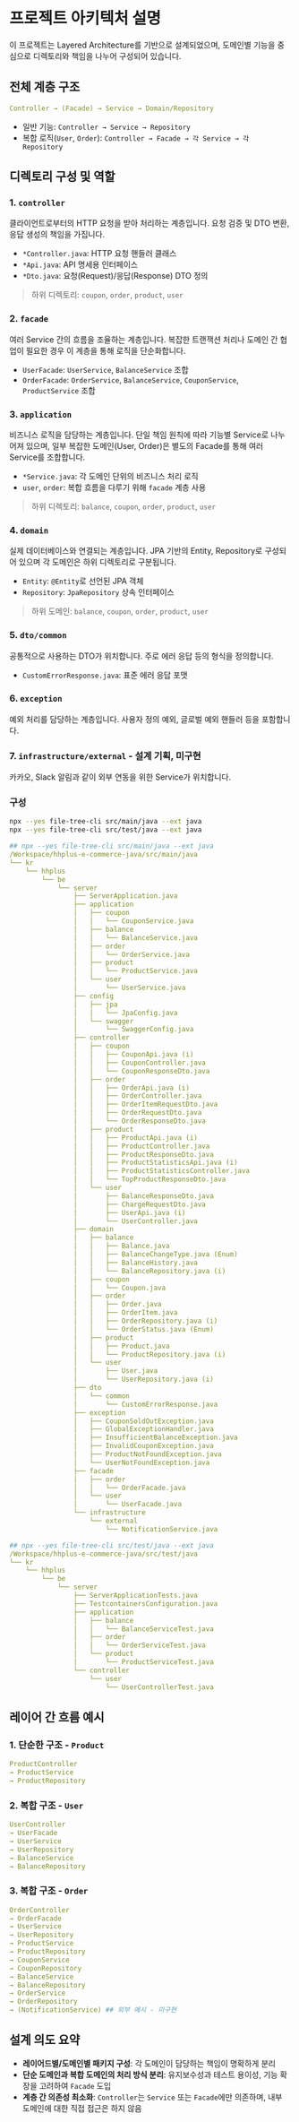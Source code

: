 # 프로젝트 아키텍처 설명

이 프로젝트는 Layered Architecture를 기반으로 설계되었으며, 도메인별 기능을 중심으로 디렉토리와 책임을 나누어 구성되어 있습니다.

## 전체 계층 구조

```yaml
Controller → (Facade) → Service → Domain/Repository
```

-   일반 기능: `Controller → Service → Repository`
-   복합 로직(`User`, `Order`): `Controller → Facade → 각 Service → 각 Repository`

## 디렉토리 구성 및 역할

### 1. `controller`

클라이언트로부터의 HTTP 요청을 받아 처리하는 계층입니다.
요청 검증 및 DTO 변환, 응답 생성의 책임을 가집니다.

-   `*Controller.java`: HTTP 요청 핸들러 클래스
-   `*Api.java`: API 명세용 인터페이스
-   `*Dto.java`: 요청(Request)/응답(Response) DTO 정의

> 하위 디렉토리: `coupon`, `order`, `product`, `user`

### 2. `facade`

여러 Service 간의 흐름을 조율하는 계층입니다.
복잡한 트랜잭션 처리나 도메인 간 협업이 필요한 경우 이 계층을 통해 로직을 단순화합니다.

-   `UserFacade`: `UserService`, `BalanceService` 조합
-   `OrderFacade`: `OrderService`, `BalanceService`, `CouponService`, `ProductService` 조합

### 3. `application`

비즈니스 로직을 담당하는 계층입니다.
단일 책임 원칙에 따라 기능별 Service로 나누어져 있으며,
일부 복잡한 도메인(User, Order)은 별도의 Facade를 통해 여러 Service를 조합합니다.

-   `*Service.java`: 각 도메인 단위의 비즈니스 처리 로직
-   `user`, `order`: 복합 흐름을 다루기 위해 `facade` 계층 사용

> 하위 디렉토리: `balance`, `coupon`, `order`, `product`, `user`

### 4. `domain`

실제 데이터베이스와 연결되는 계층입니다.
JPA 기반의 Entity, Repository로 구성되어 있으며 각 도메인은 하위 디렉토리로 구분됩니다.

-   `Entity`: `@Entity`로 선언된 JPA 객체
-   `Repository`: `JpaRepository` 상속 인터페이스

> 하위 도메인: `balance`, `coupon`, `order`, `product`, `user`

### 5. `dto/common`

공통적으로 사용하는 DTO가 위치합니다. 주로 에러 응답 등의 형식을 정의합니다.

-   `CustomErrorResponse.java`: 표준 에러 응답 포맷

### 6. `exception`

예외 처리를 담당하는 계층입니다. 사용자 정의 예외, 글로벌 예외 핸들러 등을 포함합니다.

### 7. `infrastructure/external` - 설계 기획, 미구현

카카오, Slack 알림과 같이 외부 연동을 위한 Service가 위치합니다.

### 구성

```bash
npx --yes file-tree-cli src/main/java --ext java
npx --yes file-tree-cli src/test/java --ext java
```

```yaml
## npx --yes file-tree-cli src/main/java --ext java
/Workspace/hhplus-e-commerce-java/src/main/java
└── kr
    └── hhplus
        └── be
            └── server
                ├── ServerApplication.java
                ├── application
                │   ├── coupon
                │   │   └── CouponService.java
                │   ├── balance
                │   │   └── BalanceService.java
                │   ├── order
                │   │   └── OrderService.java
                │   ├── product
                │   │   └── ProductService.java
                │   └── user
                │       └── UserService.java
                ├── config
                │   ├── jpa
                │   │   └── JpaConfig.java
                │   └── swagger
                │       └── SwaggerConfig.java
                ├── controller
                │   ├── coupon
                │   │   ├── CouponApi.java (i)
                │   │   ├── CouponController.java
                │   │   └── CouponResponseDto.java
                │   ├── order
                │   │   ├── OrderApi.java (i)
                │   │   ├── OrderController.java
                │   │   ├── OrderItemRequestDto.java
                │   │   ├── OrderRequestDto.java
                │   │   └── OrderResponseDto.java
                │   ├── product
                │   │   ├── ProductApi.java (i)
                │   │   ├── ProductController.java
                │   │   ├── ProductResponseDto.java
                │   │   ├── ProductStatisticsApi.java (i)
                │   │   ├── ProductStatisticsController.java
                │   │   └── TopProductResponseDto.java
                │   └── user
                │       ├── BalanceResponseDto.java
                │       ├── ChargeRequestDto.java
                │       ├── UserApi.java (i)
                │       └── UserController.java
                ├── domain
                │   ├── balance
                │   │   ├── Balance.java
                │   │   ├── BalanceChangeType.java (Enum)
                │   │   ├── BalanceHistory.java
                │   │   └── BalanceRepository.java (i)
                │   ├── coupon
                │   │   └── Coupon.java
                │   ├── order
                │   │   ├── Order.java
                │   │   ├── OrderItem.java
                │   │   ├── OrderRepository.java (i)
                │   │   └── OrderStatus.java (Enum)
                │   ├── product
                │   │   ├── Product.java
                │   │   └── ProductRepository.java (i)
                │   └── user
                │       ├── User.java
                │       └── UserRepository.java (i)
                ├── dto
                │   └── common
                │       └── CustomErrorResponse.java
                ├── exception
                │   ├── CouponSoldOutException.java
                │   ├── GlobalExceptionHandler.java
                │   ├── InsufficientBalanceException.java
                │   ├── InvalidCouponException.java
                │   ├── ProductNotFoundException.java
                │   └── UserNotFoundException.java
                ├── facade
                │   ├── order
                │   │   └── OrderFacade.java
                │   └── user
                │       └── UserFacade.java
                └── infrastructure
                    └── external
                        └── NotificationService.java

## npx --yes file-tree-cli src/test/java --ext java
/Workspace/hhplus-e-commerce-java/src/test/java
└── kr
    └── hhplus
        └── be
            └── server
                ├── ServerApplicationTests.java
                ├── TestcontainersConfiguration.java
                ├── application
                │   ├── balance
                │   │   └── BalanceServiceTest.java
                │   ├── order
                │   │   └── OrderServiceTest.java
                │   └── product
                │       └── ProductServiceTest.java
                └── controller
                    └── user
                        └── UserControllerTest.java
```

## 레이어 간 흐름 예시

### 1. 단순한 구조 - `Product`

```yaml
ProductController
→ ProductService
→ ProductRepository
```

### 2. 복합 구조 - `User`

```yaml
UserController
→ UserFacade
→ UserService
→ UserRepository
→ BalanceService
→ BalanceRepository
```

### 3. 복합 구조 - `Order`

```yaml
OrderController
→ OrderFacade
→ UserService
→ UserRepository
→ ProductService
→ ProductRepository
→ CouponService
→ CouponRepository
→ BalanceService
→ BalanceRepository
→ OrderService
→ OrderRepository
→ (NotificationService) ## 외부 예시 - 미구현
```

## 설계 의도 요약

-   **레이어드별/도메인별 패키지 구성**: 각 도메인이 담당하는 책임이 명확하게 분리
-   **단순 도메인과 복합 도메인의 처리 방식 분리**: 유지보수성과 테스트 용이성, 기능 확장을 고려하여 `Facade` 도입
-   **계층 간 의존성 최소화**: `Controller`는 `Service` 또는 `Facade`에만 의존하며, 내부 도메인에 대한 직접 접근은 하지 않음

<!-- ---

#### Running Docker Containers

`local` profile 로 실행하기 위하여 인프라가 설정되어 있는 Docker 컨테이너를 실행해주셔야 합니다.

```bash
docker-compose up -d
``` -->
